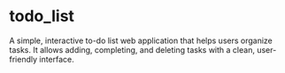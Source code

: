 # todo_list
A simple, interactive to-do list web application that helps users organize tasks. It allows adding, completing, and deleting tasks with a clean, user-friendly interface.
